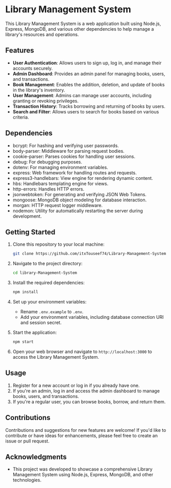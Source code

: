 # Library Management System

This Library Management System is a web application built using Node.js, Express, MongoDB, and various other dependencies to help manage a library's resources and operations.

## Features

- **User Authentication**: Allows users to sign up, log in, and manage their accounts securely.
- **Admin Dashboard**: Provides an admin panel for managing books, users, and transactions.
- **Book Management**: Enables the addition, deletion, and update of books in the library's inventory.
- **User Management**: Admins can manage user accounts, including granting or revoking privileges.
- **Transaction History**: Tracks borrowing and returning of books by users.
- **Search and Filter**: Allows users to search for books based on various criteria.

## Dependencies

- bcrypt: For hashing and verifying user passwords.
- body-parser: Middleware for parsing request bodies.
- cookie-parser: Parses cookies for handling user sessions.
- debug: For debugging purposes.
- dotenv: For managing environment variables.
- express: Web framework for handling routes and requests.
- express3-handlebars: View engine for rendering dynamic content.
- hbs: Handlebars templating engine for views.
- http-errors: Handles HTTP errors.
- jsonwebtoken: For generating and verifying JSON Web Tokens.
- mongoose: MongoDB object modeling for database interaction.
- morgan: HTTP request logger middleware.
- nodemon: Utility for automatically restarting the server during development.

## Getting Started

1. Clone this repository to your local machine:

   ```bash
   git clone https://github.com/itxTouseef74/Library-Management-System.git
   ```

2. Navigate to the project directory:

   ```bash
   cd library-Management-System
   ```

3. Install the required dependencies:

   ```bash
   npm install
   ```

4. Set up your environment variables:

   - Rename `.env.example` to `.env`.
   - Add your environment variables, including database connection URI and session secret.

5. Start the application:

   ```bash
   npm start
   ```

6. Open your web browser and navigate to `http://localhost:3000` to access the Library Management System.

## Usage

1. Register for a new account or log in if you already have one.
2. If you're an admin, log in and access the admin dashboard to manage books, users, and transactions.
3. If you're a regular user, you can browse books, borrow, and return them.

## Contributions

Contributions and suggestions for new features are welcome! If you'd like to contribute or have ideas for enhancements, please feel free to create an issue or pull request.

## Acknowledgments

- This project was developed to showcase a comprehensive Library Management System using Node.js, Express, MongoDB, and other technologies.

